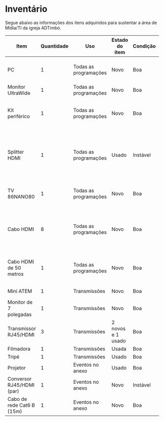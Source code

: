 # Inventário

Segue abaixo as informações dos itens adquiridos para sustentar a área de Mídia/TI da igreja ADTimbó.

| Item                      | Quantidade | Uso                   | Estado do item    | Condição | Descrição                                 | Detalhes                                                                          |
| ------------------------- | ---------- | --------------------- | ----------------- | -------- | ----------------------------------------- | --------------------------------------------------------------------------------- |
| PC                        | 1          | Todas as programações | Novo              | Boa      | 16GB RAM DDR4, Ryzen 5, RX6600            |                                                                                   |
| Monitor UltraWide         | 1          | Todas as programações | Novo              | Boa      |                                           |                                                                                   |
| Kit periférico            | 1          | Todas as programações | Novo              | Boa      | Teclado, mouse Bluetooth e fone de ouvido |                                                                                   |
| Splitter HDMI             | 1          | Todas as programações | Usado             | Instável |                                           | Transmite a imagem da segunda tela do PC para a TV de retorno, igreja e auditório |
| TV 86NANO80               | 1          | Todas as programações | Novo              | Boa      |                                           | Exibe as informações para a congregação                                           |
| Cabo HDMI                 | 8          | Todas as programações | Novo              | Boa      |                                           | 4 nas PTZs, 2 nos monitores da cabine, 1 no monitor de retorno e 1 no auditório   |
| Cabo HDMI de 50 metros    | 1          | Todas as programações | Novo              | Boa      |                                           | Transmite a imagem para a TV principal da igreja                                  |
| Mini ATEM                 | 1          | Transmissões          | Novo              | Boa      | 4 portas HDMI, 2 P2                       |                                                                                   |
| Monitor de 7 polegadas    | 1          | Transmissões          | Novo              | Boa      |                                           | Usado como retorno do Mini ATEM                                                   |
| Transmissor RJ45/HDMI     | 3          | Transmissões          | 2 novos e 1 usado | Boa      | Transmissor, receptor e 2 fontes          |                                                                                   |
| Filmadora                 | 1          | Transmissões          | Usada             | Boa      |                                           |                                                                                   |
| Tripé                     | 1          | Transmissões          | Usado             | Boa      |                                           |                                                                                   |
| Projetor                  | 1          | Eventos no anexo      | Usado             | Boa      |                                           |                                                                                   |
| Conversor RJ45/HDMI (par) | 1          | Eventos no anexo      | Novo              | Instável |                                           |                                                                                   |
| Cabo de rede Cat6 B (15m) | 1          | Eventos no anexo      | Novo              | Boa      |                                           |                                                                                   |
